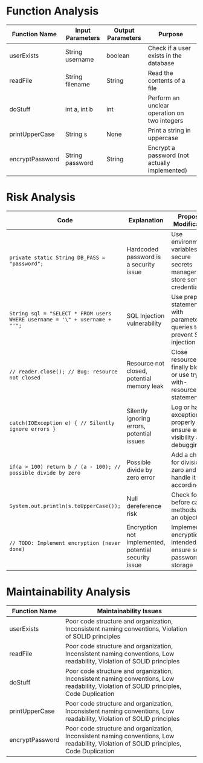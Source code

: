 # Function Analysis
| Function Name | Input Parameters | Output Parameters | Purpose |
| --- | --- | --- | --- |
| userExists | String username | boolean | Check if a user exists in the database |
| readFile | String filename | String | Read the contents of a file |
| doStuff | int a, int b | int | Perform an unclear operation on two integers |
| printUpperCase | String s | None | Print a string in uppercase |
| encryptPassword | String password | String | Encrypt a password (not actually implemented) |

# Risk Analysis
| Code | Explanation | Proposed Modification |
| --- | --- | --- |
| `private static String DB_PASS = "password";` | Hardcoded password is a security issue | Use environment variables or a secure secrets manager to store sensitive credentials |
| `String sql = "SELECT * FROM users WHERE username = '\" + username + "'";` | SQL Injection vulnerability | Use prepared statements with parameterized queries to prevent SQL injection |
| `// reader.close(); // Bug: resource not closed` | Resource not closed, potential memory leak | Close resources in a finally block or use try-with-resources statement |
| `catch(IOException e) { // Silently ignore errors }` | Silently ignoring errors, potential issues | Log or handle exceptions properly to ensure error visibility and debugging |
| `if(a > 100) return b / (a - 100); // possible divide by zero` | Possible divide by zero error | Add a check for division by zero and handle it accordingly |
| `System.out.println(s.toUpperCase());` | Null dereference risk | Check for null before calling methods on an object |
| `// TODO: Implement encryption (never done)` | Encryption not implemented, potential security issue | Implement encryption as intended to ensure secure password storage |

# Maintainability Analysis
| Function Name | Maintainability Issues |
| --- | --- |
| userExists | Poor code structure and organization, Inconsistent naming conventions, Violation of SOLID principles |
| readFile | Poor code structure and organization, Inconsistent naming conventions, Low readability, Violation of SOLID principles |
| doStuff | Poor code structure and organization, Inconsistent naming conventions, Low readability, Violation of SOLID principles, Code Duplication |
| printUpperCase | Poor code structure and organization, Inconsistent naming conventions, Low readability, Violation of SOLID principles |
| encryptPassword | Poor code structure and organization, Inconsistent naming conventions, Low readability, Violation of SOLID principles, Code Duplication |